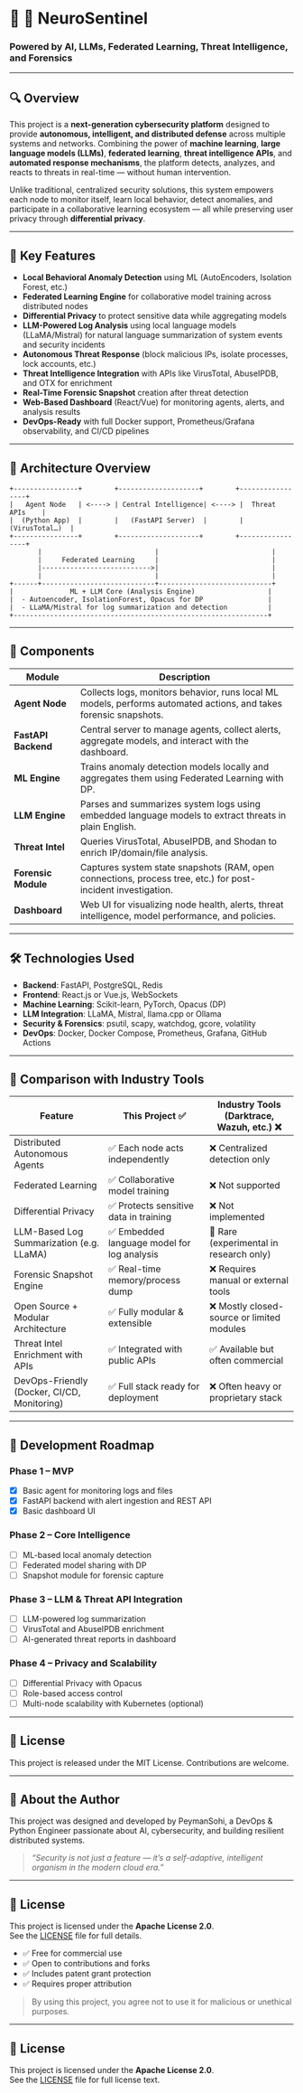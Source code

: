 
# 🧠 🧠 NeuroSentinel  
### Powered by AI, LLMs, Federated Learning, Threat Intelligence, and Forensics

---

## 🔍 Overview

This project is a **next-generation cybersecurity platform** designed to provide **autonomous, intelligent, and distributed defense** across multiple systems and networks. Combining the power of **machine learning**, **large language models (LLMs)**, **federated learning**, **threat intelligence APIs**, and **automated response mechanisms**, the platform detects, analyzes, and reacts to threats in real-time — without human intervention.

Unlike traditional, centralized security solutions, this system empowers each node to monitor itself, learn local behavior, detect anomalies, and participate in a collaborative learning ecosystem — all while preserving user privacy through **differential privacy**.

---

## 🧠 Key Features

- **Local Behavioral Anomaly Detection** using ML (AutoEncoders, Isolation Forest, etc.)
- **Federated Learning Engine** for collaborative model training across distributed nodes
- **Differential Privacy** to protect sensitive data while aggregating models
- **LLM-Powered Log Analysis** using local language models (LLaMA/Mistral) for natural language summarization of system events and security incidents
- **Autonomous Threat Response** (block malicious IPs, isolate processes, lock accounts, etc.)
- **Threat Intelligence Integration** with APIs like VirusTotal, AbuseIPDB, and OTX for enrichment
- **Real-Time Forensic Snapshot** creation after threat detection
- **Web-Based Dashboard** (React/Vue) for monitoring agents, alerts, and analysis results
- **DevOps-Ready** with full Docker support, Prometheus/Grafana observability, and CI/CD pipelines

---

## 🧱 Architecture Overview

```
+----------------+        +--------------------+        +-----------------+
|   Agent Node   | <----> | Central Intelligence| <----> |  Threat APIs    |
|  (Python App)  |        |   (FastAPI Server)  |        |  (VirusTotal…)  |
+----------------+        +--------------------+        +-----------------+
       |                            |                            |
       |     Federated Learning     |                            |
       |--------------------------->|                            |
       |                            |                            |
+------+----------------------------+----------------------------+
|              ML + LLM Core (Analysis Engine)                  |
|  - Autoencoder, IsolationForest, Opacus for DP                |
|  - LLaMA/Mistral for log summarization and detection          |
+---------------------------------------------------------------+
```

---

## 📂 Components

| Module              | Description |
|---------------------|-------------|
| **Agent Node**      | Collects logs, monitors behavior, runs local ML models, performs automated actions, and takes forensic snapshots. |
| **FastAPI Backend** | Central server to manage agents, collect alerts, aggregate models, and interact with the dashboard. |
| **ML Engine**       | Trains anomaly detection models locally and aggregates them using Federated Learning with DP. |
| **LLM Engine**      | Parses and summarizes system logs using embedded language models to extract threats in plain English. |
| **Threat Intel**    | Queries VirusTotal, AbuseIPDB, and Shodan to enrich IP/domain/file analysis. |
| **Forensic Module** | Captures system state snapshots (RAM, open connections, process tree, etc.) for post-incident investigation. |
| **Dashboard**       | Web UI for visualizing node health, alerts, threat intelligence, model performance, and policies. |

---

## 🛠️ Technologies Used

- **Backend**: FastAPI, PostgreSQL, Redis
- **Frontend**: React.js or Vue.js, WebSockets
- **Machine Learning**: Scikit-learn, PyTorch, Opacus (DP)
- **LLM Integration**: LLaMA, Mistral, llama.cpp or Ollama
- **Security & Forensics**: psutil, scapy, watchdog, gcore, volatility
- **DevOps**: Docker, Docker Compose, Prometheus, Grafana, GitHub Actions

---

## 🔄 Comparison with Industry Tools

| Feature                                       | This Project ✅                              | Industry Tools (Darktrace, Wazuh, etc.) ❌ |
|----------------------------------------------|----------------------------------------------|--------------------------------------------|
| Distributed Autonomous Agents                | ✅ Each node acts independently               | ❌ Centralized detection only               |
| Federated Learning                           | ✅ Collaborative model training               | ❌ Not supported                            |
| Differential Privacy                         | ✅ Protects sensitive data in training        | ❌ Not implemented                          |
| LLM-Based Log Summarization (e.g. LLaMA)     | ✅ Embedded language model for log analysis   | 🔶 Rare (experimental in research only)     |
| Forensic Snapshot Engine                     | ✅ Real-time memory/process dump              | ❌ Requires manual or external tools        |
| Open Source + Modular Architecture           | ✅ Fully modular & extensible                 | ❌ Mostly closed-source or limited modules  |
| Threat Intel Enrichment with APIs            | ✅ Integrated with public APIs                | ✅ Available but often commercial           |
| DevOps-Friendly (Docker, CI/CD, Monitoring)  | ✅ Full stack ready for deployment            | ❌ Often heavy or proprietary stack         |

---

## 🚧 Development Roadmap

### Phase 1 – MVP
- [x] Basic agent for monitoring logs and files
- [x] FastAPI backend with alert ingestion and REST API
- [x] Basic dashboard UI

### Phase 2 – Core Intelligence
- [ ] ML-based local anomaly detection
- [ ] Federated model sharing with DP
- [ ] Snapshot module for forensic capture

### Phase 3 – LLM & Threat API Integration
- [ ] LLM-powered log summarization
- [ ] VirusTotal and AbuseIPDB enrichment
- [ ] AI-generated threat reports in dashboard

### Phase 4 – Privacy and Scalability
- [ ] Differential Privacy with Opacus
- [ ] Role-based access control
- [ ] Multi-node scalability with Kubernetes (optional)

---

## 📜 License

This project is released under the MIT License. Contributions are welcome.

---

## 🙋 About the Author

This project was designed and developed by PeymanSohi, a DevOps & Python Engineer passionate about AI, cybersecurity, and building resilient distributed systems.

> *“Security is not just a feature — it’s a self-adaptive, intelligent organism in the modern cloud era.”*


---

## 📝 License

This project is licensed under the **Apache License 2.0**.  
See the [LICENSE](LICENSE) file for full details.

- ✅ Free for commercial use  
- ✅ Open to contributions and forks  
- ✅ Includes patent grant protection  
- ✅ Requires proper attribution

> By using this project, you agree not to use it for malicious or unethical purposes.


---

## 📝 License

This project is licensed under the **Apache License 2.0**.  
See the [LICENSE](LICENSE) file for full license text.

